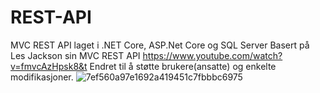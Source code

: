 # REST-API
MVC REST API laget i .NET Core, ASP.Net Core og SQL Server
Basert på Les Jackson sin MVC REST API
https://www.youtube.com/watch?v=fmvcAzHpsk8&t
Endret til å støtte brukere(ansatte) og enkelte modifikasjoner.
![7ef560a97e1692a419451c7fbbbc6975](https://user-images.githubusercontent.com/87451853/127660079-2b5a4b66-b1a1-4ad8-a26f-21869aa104b1.png)
